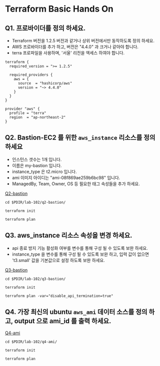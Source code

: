 # Terraform Basic Hands On

## Q1. 프로바이더를 정의 하세요.

- Terraform 버전을 1.2.5 버전과 같거나 상위 버전에서만 동작하도록 정의 하세요.
- AWS 프로바이더를 추가 하고, 버전은 "4.4.0" 과 크거나 같아야 합니다.
- terra 프로파일을 사용하며, '서울' 리전을 액세스 하여야
합니다.

```hcl
terraform {
  required_version = ">= 1.2.5"

  required_providers {
    aws = {
      source  = "hashicorp/aws"
      version = "~> 4.4.0"
    }
  }
}

provider "aws" {
  profile = "terra"
  region  = "ap-northeast-2"
}

```

## Q2. Bastion-EC2 를 위한 `aws_instance` 리소스를 정의 하세요
- 인스턴스 갯수는 1개 입니다.
- 이름은 my-bastion 입니다.
- instance_type 은 t2.micro 입니다.
- ami 이미지 아이디는 "ami-08f869ae259b6bc98" 입니다.
- ManagedBy, Team, Owner, OS 등 필요한 태그 속성들을 추가 하세요.

[Q2-bastion](./q2-bastion/)

```shell
cd $PDIR/lab-102/q2-bastion/

terraform init

terraform plan
```


## Q3. aws_instance 리소스 속성을 변경 하세요.

- api 종료 방지 기능 활성화 여부를 변수를 통해 구성 될 수 있도록 보완 하세요.  
- instance_type 을 변수를 통해 구성 될 수 있도록 보완 하고, 입력 값이 없으면 't3.small' 값을 기본값으로 설정 하도록 보완 하세요.

[Q3-bastion](./q3-bastion/)


```shell
cd $PDIR/lab-102/q3-bastion/

terraform init

terraform plan -var="disable_api_termination=true"
```

## Q4. 가장 최신의 ubuntu `aws_ami` 데이터 소스를 정의 하고, output 으로 ami_id 를 출력 하세요.

[Q4-ami](./q4-ami/)

```shell
cd $PDIR/lab-102/q4-ami/

terraform init

terraform plan
```

